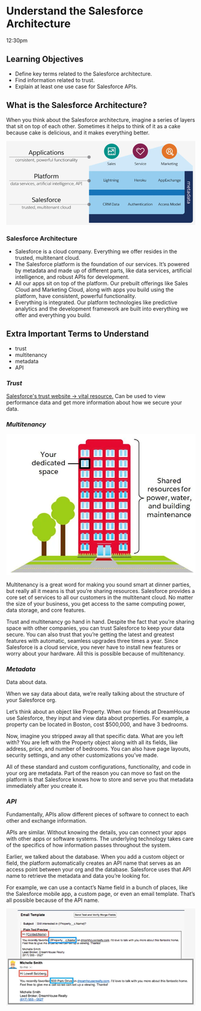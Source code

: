 # Understand the Salesforce Architecture

12:30pm

## Learning Objectives

- Define key terms related to the Salesforce architecture.
- Find information related to trust.
- Explain at least one use case for Salesforce APIs.

## What is the Salesforce Architecture?

When you think about the Salesforce architecture, imagine a series of layers that sit on top of each other. Sometimes it helps to think of it as a cake because cake is delicious, and it makes everything better.

![salesforce architecture](/assets/salesforce-architecture.png)

### Salesforce Architecture

- Salesforce is a cloud company. Everything we offer resides in the trusted, multitenant cloud.
- The Salesforce platform is the foundation of our services. It’s powered by metadata and made up of different parts, like data services, artificial intelligence, and robust APIs for development.
- All our apps sit on top of the platform. Our prebuilt offerings like Sales Cloud and Marketing Cloud, along with apps you build using the platform, have consistent, powerful functionality.
- Everything is integrated. Our platform technologies like predictive analytics and the development framework are built into everything we offer and everything you build.

## Extra Important Terms to Understand

- trust
- multitenancy
- metadata
- API

### ***Trust***

[Salesforce's trust website -> vital resource.](https://trust.salesforce.com/en/) Can be used to view performance data and get more information about how we secure your data.

### ***Multitenancy***

![multitenancy apt building](/assets/multitenancy.png)

Multitenancy is a great word for making you sound smart at dinner parties, but really all it means is that you’re sharing resources. Salesforce provides a core set of services to all our customers in the multitenant cloud. No matter the size of your business, you get access to the same computing power, data storage, and core features.

Trust and multitenancy go hand in hand. Despite the fact that you’re sharing space with other companies, you can trust Salesforce to keep your data secure. You can also trust that you’re getting the latest and greatest features with automatic, seamless upgrades three times a year. Since Salesforce is a cloud service, you never have to install new features or worry about your hardware. All this is possible because of multitenancy.

### ***Metadata***

Data about data.

When we say data about data, we’re really talking about the structure of your Salesforce org.

Let’s think about an object like Property. When our friends at DreamHouse use Salesforce, they input and view data about properties. For example, a property can be located in Boston, cost $500,000, and have 3 bedrooms.

Now, imagine you stripped away all that specific data. What are you left with? You are left with the Property object along with all its fields, like address, price, and number of bedrooms. You can also have page layouts, security settings, and any other customizations you’ve made.

All of these standard and custom configurations, functionality, and code in your org are metadata. Part of the reason you can move so fast on the platform is that Salesforce knows how to store and serve you that metadata immediately after you create it.

### ***API***

Fundamentally, APIs allow different pieces of software to connect to each other and exchange information.

APIs are similar. Without knowing the details, you can connect your apps with other apps or software systems. The underlying technology takes care of the specifics of how information passes throughout the system.

Earlier, we talked about the database. When you add a custom object or field, the platform automatically creates an API name that serves as an access point between your org and the database. Salesforce uses that API name to retrieve the metadata and data you’re looking for.

For example, we can use a contact’s Name field in a bunch of places, like the Salesforce mobile app, a custom page, or even an email template. That’s all possible because of the API name.

![API example](/assets/API-example.png)

